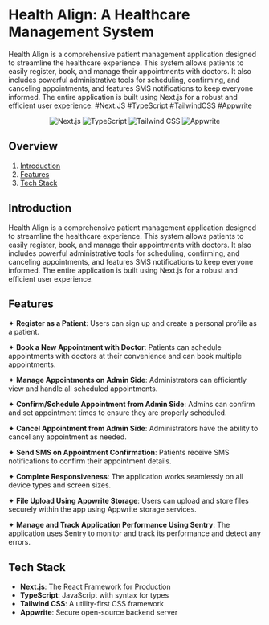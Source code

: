 # Health Align: A Healthcare Management System

Health Align is a comprehensive patient management application designed to streamline the healthcare experience. This system allows patients to easily register, book, and manage their appointments with doctors. It also includes powerful administrative tools for scheduling, confirming, and canceling appointments, and features SMS notifications to keep everyone informed. The entire application is built using Next.js for a robust and efficient user experience.
#Next.JS #TypeScript #TailwindCSS #Appwrite
<p align="center">
  <img src="https://img.shields.io/badge/Next.js-000000?style=for-the-badge&logo=nextdotjs&logoColor=white" alt="Next.js" />
  <img src="https://img.shields.io/badge/TypeScript-3178C6?style=for-the-badge&logo=typescript&logoColor=white" alt="TypeScript" />
  <img src="https://img.shields.io/badge/Tailwind_CSS-06B6D4?style=for-the-badge&logo=tailwindcss&logoColor=white" alt="Tailwind CSS" />
  <img src="https://img.shields.io/badge/Appwrite-F02E65?style=for-the-badge&logo=appwrite&logoColor=white" alt="Appwrite" />
</p>

## Overview
1. [Introduction](#introduction)
2. [Features](#features)
3. [Tech Stack](#tech-stack)

## Introduction
Health Align is a comprehensive patient management application designed to streamline the healthcare experience. This system allows patients to easily register, book, and manage their appointments with doctors. It also includes powerful administrative tools for scheduling, confirming, and canceling appointments, and features SMS notifications to keep everyone informed. The entire application is built using Next.js for a robust and efficient user experience.

## Features
✦ **Register as a Patient**: Users can sign up and create a personal profile as a patient.

✦ **Book a New Appointment with Doctor**: Patients can schedule appointments with doctors at their convenience and can book multiple appointments.

✦ **Manage Appointments on Admin Side**: Administrators can efficiently view and handle all scheduled appointments.

✦ **Confirm/Schedule Appointment from Admin Side**: Admins can confirm and set appointment times to ensure they are properly scheduled.

✦ **Cancel Appointment from Admin Side**: Administrators have the ability to cancel any appointment as needed.

✦ **Send SMS on Appointment Confirmation**: Patients receive SMS notifications to confirm their appointment details.

✦ **Complete Responsiveness**: The application works seamlessly on all device types and screen sizes.

✦ **File Upload Using Appwrite Storage**: Users can upload and store files securely within the app using Appwrite storage services.

✦ **Manage and Track Application Performance Using Sentry**: The application uses Sentry to monitor and track its performance and detect any errors.

## Tech Stack
- **Next.js**: The React Framework for Production
- **TypeScript**: JavaScript with syntax for types
- **Tailwind CSS**: A utility-first CSS framework
- **Appwrite**: Secure open-source backend server
